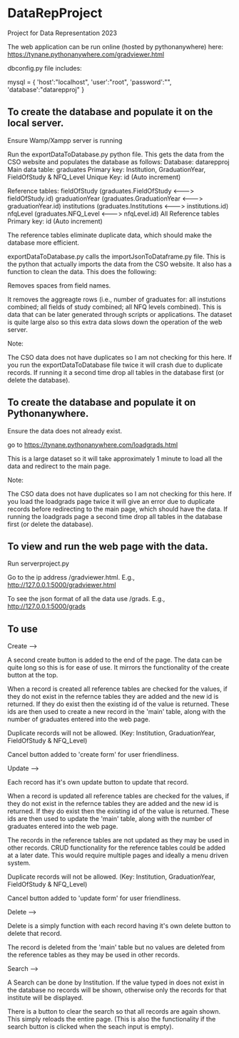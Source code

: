 # DataRepProject
Project for Data Representation 2023

The web application can be run online (hosted by pythonanywhere) here: https://tynane.pythonanywhere.com/gradviewer.html


dbconfig.py file includes:

mysql = {
    'host':"localhost",
    'user':"root",
    'password':"",
    'database':"datarepproj"
}

To create the database and populate it  on the local server.
------------------------------------------------------------

Ensure Wamp/Xampp server is running

Run the exportDataToDatabase.py python file. This gets the data from the CSO website and populates the database as follows:
Database: datarepproj
Main data table:  graduates
                  Primary key: Institution, GraduationYear, FieldOfStudy & NFQ_Level
                  Unique Key: id (Auto increment)

Reference tables: fieldOfStudy (graduates.FieldOfStudy <---> fieldOfStudy.id)
                  graduationYear (graduates.GraduationYear <---> graduationYear.id)
                  institutions (graduates.Institutions <---> institutions.id)
                  nfqLevel (graduates.NFQ_Level <---> nfqLevel.id)
All Reference 
tables Primary key: id (Auto increment)

The reference tables eliminate duplicate data, which should make the database more efficient.

exportDataToDatabase.py calls the importJsonToDataframe.py file. This is the python that actually imports the data from the CSO website. It also has a function to clean the data. This does the following:

Removes spaces from field names.

It removes the aggreagte rows (i.e., number of graduates for: all instutions combined; all fields of study combined; all NFQ levels combined). This is data that can be later generated through scripts or applications. The dataset is quite large also so this extra data slows down the operation of the web server.

Note:

The CSO data does not have duplicates so I am not checking for this here. If you run the exportDataToDatabase file twice it will crash due to duplicate records. If running it a second time drop all tables in the database first (or delete the database).


To create the database and populate it on Pythonanywhere.
------------------------------------------------------------
Ensure the data does not already exist.

go to https://tynane.pythonanywhere.com/loadgrads.html

This is a large dataset so it will take approximately 1 minute to load all the data and redirect to the main page.

Note:

The CSO data does not have duplicates so I am not checking for this here. If you load the loadgrads page twice it will give an error due to duplicate records before redirecting to the main page, which should have the data.
If running the loadgrads page a second time drop all tables in the database first (or delete the database).


To view and run the web page with the data.
-------------------------------------------
Run serverproject.py

Go to the ip address /gradviewer.html. E.g., http://127.0.0.1:5000/gradviewer.html

To see the json format of all the data use /grads. E.g., http://127.0.0.1:5000/grads

To use
------

Create -->

A second create button is added to the end of the page. The data can be quite long so this is for ease of use. It  mirrors the functionality of the create button at the top.

When a record is created all reference tables are checked for the values, if they do not exist in the refernce tables they are added and the new id is returned. If they do exist then the existing id of the value is returned. These ids are then used to create a new record in the 'main' table, along with the number of graduates entered into the web page.

Duplicate records will not be allowed. (Key: Institution, GraduationYear, FieldOfStudy & NFQ_Level)

Cancel button added to 'create form' for user friendliness.



Update -->

Each record has it's own update button to update that record.

When a record is updated all reference tables are checked for the values, if they do not exist in the refernce tables they are added and the new id is returned. If they do exist then the existing id of the value is returned. These ids are then used to update the 'main' table, along with the number of graduates entered into the web page.

The records in the reference tables are not updated as they may be used in other records.
CRUD functionality for the reference tables could be added at a later date.  This would require multiple pages and ideally a menu driven system.

Duplicate records will not be allowed. (Key: Institution, GraduationYear, FieldOfStudy & NFQ_Level)

Cancel button added to 'update form' for user friendliness.



Delete -->

Delete is a simply function with each record having it's own delete button to delete that record.

The record is deleted from the 'main' table but no values are deleted from the reference tables as they may be used in other records.


Search -->

A Search can be done by Institution. If the value typed in does not exist in the database no records will be shown, otherwise only the records for that institute will be displayed.

There is a button to clear the search so that all records are again shown. This simply reloads the entire page. (This is also the functionality if the search button is clicked when the seach input is empty).
